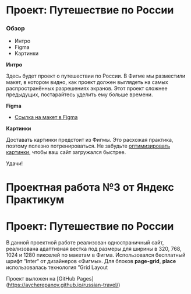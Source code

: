 # Проект: Путешествие по России

### Обзор
* Интро
* Figma
* Картинки

**Интро**

Здесь будет проект о путешествии по России.
В Фигме мы разместили макет, в котором видно, как проект должен выглядеть на самых распространённых разрешениях экранов.
Этот проект сложнее предыдущих, постарайтесь уделить ему больше времени.

**Figma**

* [Ссылка на макет в Figma](https://www.figma.com/file/5S2WSbEFL6awjVWJ0NWL8Q/Sprint-3_-Russia-_-desktop-mobile?node-id=28503%3A0)

**Картинки**

Доставать картинки предстоит из Фигмы. Это расхожая практика, поэтому полезно потренироваться.
Не забудьте [оптимизировать картинки](https://tinypng.com/), чтобы ваш сайт загружался быстрее.

Удачи!
# Проектная работа №3 от Яндекс Практикум
# Проект: Путешествие по России

В данной проектной работе реализован одностраничный сайт, реализована адаптивная вестка под размеры для ширины в 320, 768, 1024 и 1280 пикселей по макетам в Фигма.
Использовался бесплатный шрифт ”Inter“ от дизайнеров «Фигмы».
Для блоков __page-grid__, __place__ использовалась технология ”Grid Layout

Проект выложен на [GitHub Pages] (https://avcherepanov.github.io/russian-travel/)